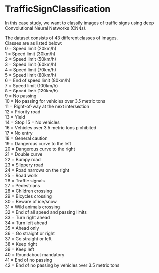 # TrafficSignClassification

In this case study, we want to classify images of traffic signs using deep Convolutional Neural Networks (CNNs).

The dataset consists of 43 different classes of images.<br>
Classes are as listed below:<br>
0 = Speed limit (20km/h)<br>
1 = Speed limit (30km/h)<br>
2 = Speed limit (50km/h)<br>
3 = Speed limit (60km/h)<br>
4 = Speed limit (70km/h)<br>
5 = Speed limit (80km/h)<br>
6 = End of speed limit (80km/h)<br>
7 = Speed limit (100km/h)<br>
8 = Speed limit (120km/h)<br>
9 = No passing<br>
10 = No passing for vehicles over 3.5 metric tons<br>
11 = Right-of-way at the next intersection<br>
12 = Priority road<br>
13 = Yield<br>
14 = Stop
15 = No vehicles<br>
16 = Vehicles over 3.5 metric tons prohibited<br>
17 = No entry<br>
18 = General caution<br>
19 = Dangerous curve to the left<br>
20 = Dangerous curve to the right<br>
21 = Double curve<br>
22 = Bumpy road<br>
23 = Slippery road<br>
24 = Road narrows on the right<br>
25 = Road work<br>
26 = Traffic signals<br>
27 = Pedestrians<br>
28 = Children crossing<br>
29 = Bicycles crossing<br>
30 = Beware of ice/snow<br>
31 = Wild animals crossing<br>
32 = End of all speed and passing limits<br>
33 = Turn right ahead<br>
34 = Turn left ahead<br>
35 = Ahead only<br>
36 = Go straight or right<br>
37 = Go straight or left<br>
38 = Keep right<br>
39 = Keep left<br>
40 = Roundabout mandatory<br>
41 = End of no passing<br>
42 = End of no passing by vehicles over 3.5 metric tons<br>
